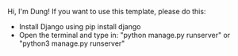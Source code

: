 Hi, I'm Dung!
If you want to use this template, please do this:
- Install Django using pip install django
- Open the terminal and type in: "python manage.py runserver" or "python3 manage.py runserver"

